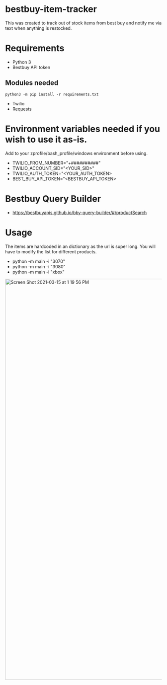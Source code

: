 # bestbuy-item-tracker
This was created to track out of stock items from best buy and notify me via text when anything is restocked.

# Requirements
- Python 3
- Bestbuy API token

## Modules needed
```python3 -m pip install -r requirements.txt```
- Twilio
- Requests

# Environment variables needed if you wish to use it as-is.
Add to your zprofile/bash_profile/windows environment before using.
- TWILIO_FROM_NUMBER="+##########"
- TWILIO_ACCOUNT_SID="<YOUR_SID>"
- TWILIO_AUTH_TOKEN="<YOUR_AUTH_TOKEN>
- BEST_BUY_API_TOKEN="<BESTBUY_API_TOKEN>

# Bestbuy Query Builder
- https://bestbuyapis.github.io/bby-query-builder/#/productSearch

# Usage
The items are hardcoded in an dictionary as the url is super long. You will have to modify the list for different products.
- python -m main -i "3070"
- python -m main -i "3080"
- python -m main -i "xbox"

<img width="1291" alt="Screen Shot 2021-03-15 at 1 19 56 PM" src="https://user-images.githubusercontent.com/46507986/111194088-3623cc80-8591-11eb-97c2-ead39b77f31c.png">
